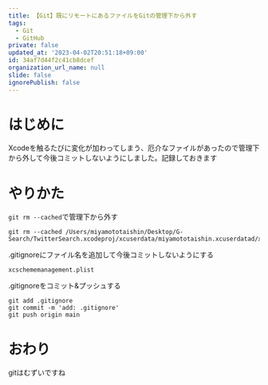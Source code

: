 ```yaml
---
title: 【Git】既にリモートにあるファイルをGitの管理下から外す
tags:
  - Git
  - GitHub
private: false
updated_at: '2023-04-02T20:51:18+09:00'
id: 34af7d44f2c41cb8dcef
organization_url_name: null
slide: false
ignorePublish: false
---
```

# はじめに
Xcodeを触るたびに変化が加わってしまう、厄介なファイルがあったので管理下から外して今後コミットしないようにしました。記録しておきます

# やりかた
`git rm --cached`で管理下から外す
```:ターミナル
git rm --cached /Users/miyamototaishin/Desktop/G-Search/TwitterSearch.xcodeproj/xcuserdata/miyamototaishin.xcuserdatad/xcschemes/xcschememanagement.plist
```

.gitignoreにファイル名を追加して今後コミットしないようにする
```:.gitignore
xcschememanagement.plist
```

.gitignoreをコミット&プッシュする
```:ターミナル
git add .gitignore
git commit -m 'add: .gitignore'
git push origin main
```

# おわり
gitはむずいですね
